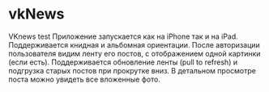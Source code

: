 # vkNews
VKnews test
Приложение запускается как на iPhone так и на iPad.
Поддерживается книдная и альбомная ориентации.
После авторизации пользователя видим ленту его постов, с отображением одной картинки (если есть).
Поддерживается обновление ленты (pull to refresh) и подгрузка старых постов при прокрутке вниз.
В детальном просмотре поста можно увидеть все вложенные фото.
